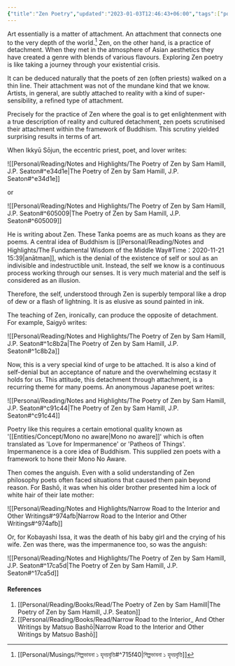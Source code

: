 ```yaml
---
{"title":"Zen Poetry","updated":"2023-01-03T12:46:43+06:00","tags":["poetry","literature","buddhism","zen"],"created":"2021-09-02T16:50:00+06:00","dg-publish":true,"permalink":"/personal/musings/zen-poetry/","dgPassFrontmatter":true}
---
```


Art essentially is a matter of attachment. An attachment that connects one to the very depth of the world.[^1] Zen, on the other hand, is a practice of detachment. When they met in the atmosphere of Asian aesthetics they have created a genre with blends of various flavours. Exploring Zen poetry is like taking a journey through your existential crisis.

It can be deduced naturally that the poets of zen (often priests) walked on a thin line. Their attachment was not of the mundane kind that we know. Artists, in general, are subtly attached to reality with a kind of super-sensibility, a refined type of attachment.

Precisely for the practice of Zen where the goal is to get enlightenment with a true description of reality and cultured detachment, zen poets scrutinised their attachment within the framework of Buddhism. This scrutiny yielded surprising results in terms of art.

When Ikkyū Sōjun, the eccentric priest, poet, and lover writes:

![[Personal/Reading/Notes and Highlights/The Poetry of Zen by Sam Hamill, J.P. Seaton#^e34d1e\|The Poetry of Zen by Sam Hamill, J.P. Seaton#^e34d1e]]

or

![[Personal/Reading/Notes and Highlights/The Poetry of Zen by Sam Hamill, J.P. Seaton#^605009\|The Poetry of Zen by Sam Hamill, J.P. Seaton#^605009]]

He is writing about Zen. These Tanka poems are as much koans as they are poems. A central idea of Buddhism is [[Personal/Reading/Notes and Highlights/The Fundamental Wisdom of the Middle Way#Time：2020-11-21 15:39\|anātman]], which is the denial of the existence of self or soul as an indivisible and indestructible unit. Instead, the self we know is a continuous process working through our senses. It is very much material and the self is considered as an illusion.

Therefore, the self, understood through Zen is superbly temporal like a drop of dew or a flash of lightning. It is as elusive as sound painted in ink.

The teaching of Zen, ironically, can produce the opposite of detachment. For example, Saigyō writes:

![[Personal/Reading/Notes and Highlights/The Poetry of Zen by Sam Hamill, J.P. Seaton#^1c8b2a\|The Poetry of Zen by Sam Hamill, J.P. Seaton#^1c8b2a]]

Now, this is a very special kind of urge to be attached. It is also a kind of self-denial but an acceptance of nature and the overwhelming ecstasy it holds for us. This attitude, this detachment through attachment, is a recurring theme for many poems. An anonymous Japanese poet writes:

![[Personal/Reading/Notes and Highlights/The Poetry of Zen by Sam Hamill, J.P. Seaton#^c91c44\|The Poetry of Zen by Sam Hamill, J.P. Seaton#^c91c44]]

Poetry like this requires a certain emotional quality known as '[[Entities/Concept/Mono no aware\|Mono no aware]]' which is often translated as 'Love for Impermanence' or 'Patheos of Things'. Impermanence is a core idea of Buddhism. This supplied zen poets with a framework to hone their Mono No Aware.

Then comes the anguish. Even with a solid understanding of Zen philosophy poets often faced situations that caused them pain beyond reason. For Bashō, it was when his older brother presented him a lock of white hair of their late mother:

![[Personal/Reading/Notes and Highlights/Narrow Road to the Interior and Other Writings#^974afb\|Narrow Road to the Interior and Other Writings#^974afb]]

Or, for Kobayashi Issa, it was the death of his baby girl and the crying of his wife. Zen was there, was the impermanence too, so was the anguish:

![[Personal/Reading/Notes and Highlights/The Poetry of Zen by Sam Hamill, J.P. Seaton#^17ca5d\|The Poetry of Zen by Sam Hamill, J.P. Seaton#^17ca5d]]

#### References
  1. [[Personal/Reading/Books/Read/The Poetry of Zen by Sam Hamill\|The Poetry of Zen by Sam Hamill, J.P. Seaton]]
  2. [[Personal/Reading/Books/Read/Narrow Road to the Interior_ And Other Writings by Matsuo Bashō\|Narrow Road to the Interior and Other Writings by Matsuo Bashō]]

[^1]: [[Personal/Musings/শিল্পভাবনা ১ হৃদয়বৃত্তি#^715f40\|শিল্পভাবনা ১ হৃদয়বৃত্তি]]
